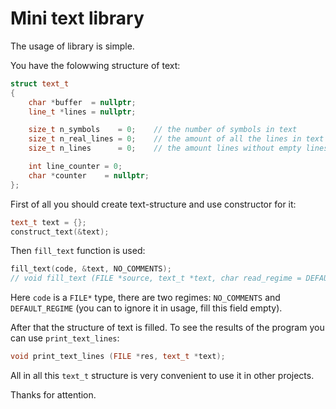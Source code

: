 # Mini text library

The usage of library is simple. 

You have the folowwing structure of text:

```C++
struct text_t
{
    char *buffer  = nullptr;
    line_t *lines = nullptr;

    size_t n_symbols    = 0;    // the number of symbols in text
    size_t n_real_lines = 0;    // the amount of all the lines in text
    size_t n_lines      = 0;    // the amount lines without empty lines and comment-lines

    int line_counter = 0;
    char *counter    = nullptr;
};
```

First of all you should create text-structure and use constructor for it:
```C++
text_t text = {};
construct_text(&text);
```

Then `fill_text` function is used:

```C++
fill_text(code, &text, NO_COMMENTS);
// void fill_text (FILE *source, text_t *text, char read_regime = DEFAULT_REGIME);
```
Here `code` is a `FILE*` type, there are two regimes: `NO_COMMENTS` and `DEFAULT_REGIME` (you can to ignore it in usage, fill this field empty).

After that the structure of text is filled. To see the results of the program you can use `print_text_lines`:

```C++
void print_text_lines (FILE *res, text_t *text);
```
All in all this `text_t` structure is very convenient to use it in other projects.

Thanks for attention.
